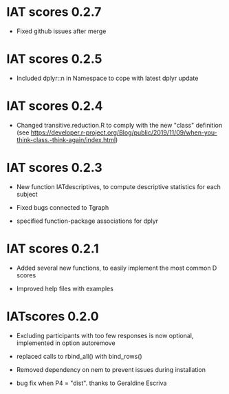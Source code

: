 # IAT scores 0.2.7
* Fixed github issues after merge


# IAT scores 0.2.5
* Included dplyr::n in Namespace to cope with latest dplyr update


# IAT scores 0.2.4

* Changed transitive.reduction.R to comply with the new "class" definition (see https://developer.r-project.org/Blog/public/2019/11/09/when-you-think-class.-think-again/index.html)

# IAT scores 0.2.3

* New function IATdescriptives, to compute descriptive statistics for each subject

* Fixed bugs connected to Tgraph

* specified function-package associations for dplyr


# IAT scores 0.2.1

* Added several new functions, to easily implement the most common D scores

* Improved help files with examples

# IATscores 0.2.0

* Excluding participants with too few responses is now optional, implemented in option autoremove

* replaced calls to rbind_all() with bind_rows()

* Removed dependency on nem to prevent issues during installation

* bug fix when P4 = "dist". thanks to Geraldine Escriva

